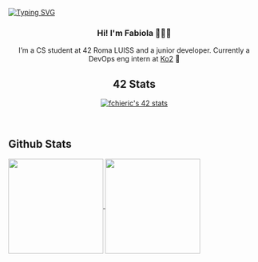 [![Typing SVG](https://readme-typing-svg.demolab.com?font=Fira+Code&size=19&duration=3000&pause=1000&color=1756D4&width=500&lines=Hey+there!+(%E2%98%9E%EF%BE%9F%E3%83%AE%EF%BE%9F)%E2%98%9E;My+name+is+Fabiola+%3A\);and+I+love+problem+solving+%F0%9F%90%B1%E2%80%8D%F0%9F%8F%8D;Feel+free+to+dive+in+and+explore+my+projects+%3A\);See+ya+somewhere!+%E2%9C%8C)]()

### <div align="center">Hi! I'm Fabiola 🧚🏿‍♂️</div>  
  
<div align="center">

<p>I’m a CS student at 42 Roma LUISS and a junior developer. Currently a DevOps eng intern at <a href="https://www.ko2.it/">Ko2</a> 🌟</p>

## 42 Stats

  <a href="https://github.com/oakoudad/badge42"><img src="https://badge.mediaplus.ma/greenbinary/fchieric?1337Badge=off&UM6P=off" alt="fchieric's 42 stats" /></a>
</div>  

</br>

## Github Stats  
<a href="https://github.com/anuraghazra/github-readme-stats">
  <img height=190 align="center" src="https://github-readme-stats.vercel.app/api?username=fchieric&show_icons=true&count_private=true&hide_border=true&theme=tokyonight" />
</a>
<a href="https://github.com/anuraghazra/convoychat">
  <img height=190 align="center" src="https://github-readme-stats.vercel.app/api/top-langs?username=fchieric&layout=compact&langs_count=8&card_width=320" />
</a>

<br/>
